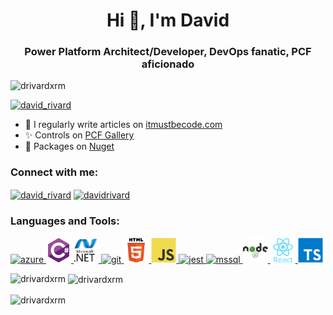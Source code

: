 <h1 align="center">Hi 👋, I'm David</h1>
<h3 align="center">Power Platform Architect/Developer, DevOps fanatic, PCF aficionado</h3>

<p align="left"> <img src="https://komarev.com/ghpvc/?username=drivardxrm&label=Profile%20views&color=0e75b6&style=flat" alt="drivardxrm" /> </p>

<p align="left"> <a href="https://twitter.com/david_rivard" target="blank"><img src="https://img.shields.io/twitter/follow/david_rivard?logo=twitter&style=for-the-badge" alt="david_rivard" /></a> </p>

- 📝 I regularly write articles on [itmustbecode.com](https://itmustbecode.com)
- :sparkles: Controls on [PCF Gallery](https://pcf.gallery/authors#david_rivard)
- :hammer: Packages on [Nuget](https://www.nuget.org/profiles/drivard)

<h3 align="left">Connect with me:</h3>
<p align="left">
<a href="https://twitter.com/david_rivard" target="blank"><img align="center" src="https://cdn.jsdelivr.net/npm/simple-icons@3.0.1/icons/twitter.svg" alt="david_rivard" height="30" width="40" /></a>
<a href="https://linkedin.com/in/davidrivard" target="blank"><img align="center" src="https://cdn.jsdelivr.net/npm/simple-icons@3.0.1/icons/linkedin.svg" alt="davidrivard" height="30" width="40" /></a>
</p>

<h3 align="left">Languages and Tools:</h3>
<p align="left"> 
  <a href="https://azure.microsoft.com/en-in/" target="_blank"> <img src="https://www.vectorlogo.zone/logos/microsoft_azure/microsoft_azure-icon.svg" alt="azure" width="40" height="40"/> </a> <a href="https://www.w3schools.com/cs/" target="_blank"> <img src="https://raw.githubusercontent.com/devicons/devicon/master/icons/csharp/csharp-original.svg" alt="csharp" width="40" height="40"/> </a> <a href="https://dotnet.microsoft.com/" target="_blank"> <img src="https://raw.githubusercontent.com/devicons/devicon/master/icons/dot-net/dot-net-original-wordmark.svg" alt="dotnet" width="40" height="40"/> </a> <a href="https://git-scm.com/" target="_blank"> <img src="https://www.vectorlogo.zone/logos/git-scm/git-scm-icon.svg" alt="git" width="40" height="40"/> </a> <a href="https://www.w3.org/html/" target="_blank"> <img src="https://raw.githubusercontent.com/devicons/devicon/master/icons/html5/html5-original-wordmark.svg" alt="html5" width="40" height="40"/> </a> <a href="https://developer.mozilla.org/en-US/docs/Web/JavaScript" target="_blank"> <img src="https://raw.githubusercontent.com/devicons/devicon/master/icons/javascript/javascript-original.svg" alt="javascript" width="40" height="40"/> </a> <a href="https://jestjs.io" target="_blank"> <img src="https://www.vectorlogo.zone/logos/jestjsio/jestjsio-icon.svg" alt="jest" width="40" height="40"/> </a> <a href="https://www.microsoft.com/en-us/sql-server" target="_blank"> <img src="https://cdn.worldvectorlogo.com/logos/microsoft-sql-server.svg" alt="mssql" width="40" height="40"/> </a> <a href="https://nodejs.org" target="_blank"> <img src="https://raw.githubusercontent.com/devicons/devicon/master/icons/nodejs/nodejs-original-wordmark.svg" alt="nodejs" width="40" height="40"/> </a> <a href="https://reactjs.org/" target="_blank"> <img src="https://raw.githubusercontent.com/devicons/devicon/master/icons/react/react-original-wordmark.svg" alt="react" width="40" height="40"/> </a> <a href="https://www.typescriptlang.org/" target="_blank"> <img src="https://raw.githubusercontent.com/devicons/devicon/master/icons/typescript/typescript-original.svg" alt="typescript" width="40" height="40"/> </a> </p>

<p><img align="left" src="https://github-readme-stats.vercel.app/api/top-langs?username=drivardxrm&show_icons=true&locale=en&layout=compact" alt="drivardxrm" /></p>

<p>&nbsp;<img align="center" src="https://github-readme-stats.vercel.app/api?username=drivardxrm&show_icons=true&locale=en" alt="drivardxrm" /></p>

<p><img align="center" src="https://github-readme-streak-stats.herokuapp.com/?user=drivardxrm&" alt="drivardxrm" /></p>


